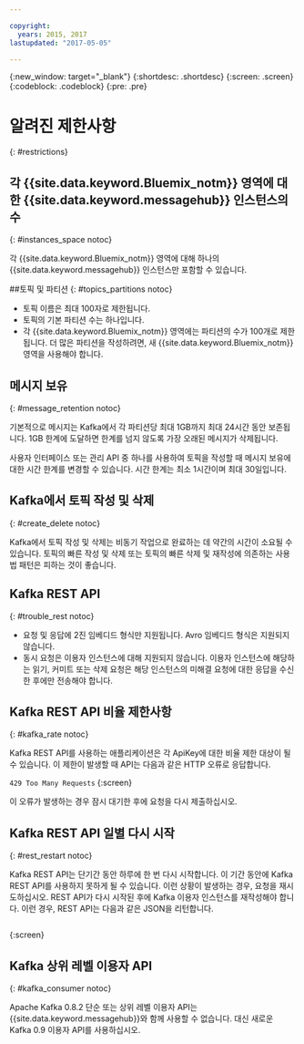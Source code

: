 ```yaml
---

copyright:
  years: 2015, 2017
lastupdated: "2017-05-05"

---
```


{:new_window: target="_blank"}
{:shortdesc: .shortdesc}
{:screen: .screen}
{:codeblock: .codeblock}
{:pre: .pre}


# 알려진 제한사항
{: #restrictions}


## 각 {{site.data.keyword.Bluemix_notm}} 영역에 대한 {{site.data.keyword.messagehub}} 인스턴스의 수 
{: #instances_space notoc}

각 {{site.data.keyword.Bluemix_notm}} 영역에 대해 하나의 {{site.data.keyword.messagehub}} 인스턴스만
포함할 수 있습니다. 

##토픽 및 파티션
{: #topics_partitions notoc}

*  토픽 이름은 최대 100자로 제한됩니다. 
*  토픽의 기본 파티션 수는 하나입니다. 
*  각 {{site.data.keyword.Bluemix_notm}} 영역에는 파티션의 수가 100개로 제한됩니다. 더 많은 파티션을 작성하려면,
새 {{site.data.keyword.Bluemix_notm}} 영역을 사용해야 합니다. 

## 메시지 보유
{: #message_retention notoc}

기본적으로 메시지는 Kafka에서 각 파티션당 최대 1GB까지 최대 24시간 동안 보존됩니다. 1GB 한계에 도달하면 한계를 넘지 않도록 가장 오래된 메시지가 삭제됩니다. 

사용자 인터페이스 또는 관리 API 중 하나를 사용하여 토픽을 작성할 때 메시지 보유에 대한 시간 한계를
변경할 수 있습니다. 시간 한계는 최소 1시간이며 최대 30일입니다. 

## Kafka에서 토픽 작성 및 삭제
{: #create_delete notoc}

Kafka에서 토픽 작성 및 삭제는 비동기 작업으로 완료하는 데 약간의 시간이 소요될 수
있습니다. 토픽의 빠른 작성 및 삭제 또는 토픽의 빠른 삭제 및 재작성에 의존하는
사용법 패턴은 피하는 것이 좋습니다. 

## Kafka REST API
{: #trouble_rest notoc}

*  요청 및 응답에 2진 임베디드 형식만 지원됩니다. Avro 임베디드 형식은 지원되지 않습니다. 
*  동시 요청은 이용자 인스턴스에 대해 지원되지 않습니다. 이용자 인스턴스에 해당하는 읽기, 커미트 또는 삭제 요청은 해당 인스턴스의 미해결 요청에 대한 응답을 수신한 후에만 전송해야 합니다. 

## Kafka REST API 비율 제한사항
{: #kafka_rate notoc}

Kafka REST API를 사용하는 애플리케이션은 각 ApiKey에 대한 비율 제한 대상이 될 수 있습니다. 이 제한이 발생할 때 API는 다음과 같은 HTTP 오류로 응답합니다. 

<code>429 Too Many Requests</code>
{:screen}

이 오류가 발생하는 경우 잠시 대기한 후에 요청을 다시 제출하십시오.

## Kafka REST API 일별 다시 시작
{: #rest_restart notoc}

Kafka REST API는 단기간 동안 하루에 한 번 다시 시작합니다. 이 기간 동안에 Kafka REST API를
사용하지 못하게 될 수 있습니다. 이런 상황이 발생하는 경우, 요청을 재시도하십시오. REST API가 다시 시작된 후에
Kafka 이용자 인스턴스를 재작성해야 합니다. 이런 경우, REST API는 다음과 같은 JSON을 리턴합니다. 

```'{"error_code":40403,"message":"Consumer instance not found."}'
```
{:screen}

## Kafka 상위 레벨 이용자 API
{: #kafka_consumer notoc}

Apache Kafka 0.8.2 단순 또는 상위 레벨 이용자 API는
{{site.data.keyword.messagehub}}와 함께 사용할 수 없습니다. 대신 새로운 Kafka 0.9 이용자 API를 사용하십시오. 
